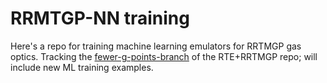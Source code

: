# RRMTGP-NN training

Here's a repo for training machine learning emulators for RRTMGP gas optics. Tracking the [fewer-g-points-branch](https://github.com/earth-system-radiation/rte-rrtmgp/tree/feature-fewer-g-points) of the RTE+RRTMGP repo; will include new ML training examples. 

